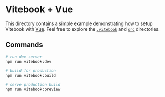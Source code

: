 # Vitebook + Vue

This directory contains a simple example demonstrating how to setup Vitebook with
[Vue](https://v3.vuejs.org). Feel free to explore the [`.vitebook`](./.vitebook) and [`src`](./src)
directories.

## Commands

```bash
# run dev server
npm run vitebook:dev

# build for production
npm run vitebook:build

# serve production build
npm run vitebook:preview
```
